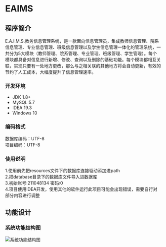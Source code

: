 # EAIMS

## 程序简介
E.A.I.M.S.教务信息管理系统，是一款面向信息管理员，集成教师信息管理、院系信息管理、专业信息管理、班级信息管理以及学生信息管理一体化的管理系统，一共分为5大模块（教师管理、院系管理、专业管理、班级管理、学生管理）。每个模块都具备对信息进行新增、修改、查询以及删除的基础功能。每个模块都相互关联，实现只要有一处地方更改，那么与之相关联的其他地方将会自动更新，有效的节约了人工成本，大幅度提升了信息管理速率。    

### 开发环境
- JDK 1.8+
- MySQL 5.7
- IDEA 19.3
- Windows 10

### 编码格式
数据库编码：UTF-8  
项目编码：UTF-8

### 使用说明
1.使用前先把resources文件下的数据库连接驱动添加进path  
2.把database目录下的数据库文件导入进数据库  
3.初始账号:211048134 密码:0  
4.项目使用IDEA开发，使用其他的软件运行此项目可能会出现错误，需要自行对部分内容进行调整

## 功能设计

### 系统功能结构图
![系统功能结构图](https://github.com/sourceice/EAIMS/blob/master/src/pres/zfy/eaims/images/%E7%B3%BB%E7%BB%9F%E5%8A%9F%E8%83%BD%E7%BB%93%E6%9E%84%E5%9B%BE.png?raw=true "系统功能结构图")
